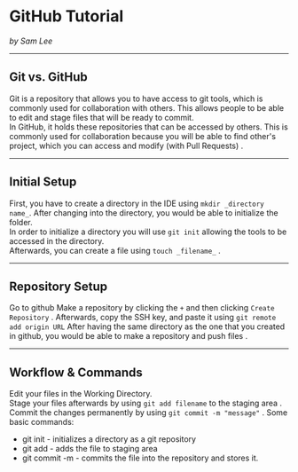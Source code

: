 # GitHub Tutorial

_by Sam Lee_

---
## Git vs. GitHub
Git is a repository that allows you to have access to git tools, which is commonly used for collaboration with others. This allows people to be able to edit and stage files that will be ready to commit.  
In GitHub, it holds these repositories that can be accessed by others. This is commonly used for collaboration because you will be able to find other's project, which you can access and modify (with Pull Requests) . 

---
## Initial Setup
First, you have to create a directory in the IDE using `mkdir _directory name_`. After changing into the directory, you would be able to initialize the folder.  
In order to initialize a directory you will use `git init` allowing the tools to be accessed in the directory.  
Afterwards, you can create a file using `touch _filename_` . 

---
## Repository Setup
Go to github 
Make a repository by clicking the `+` and then clicking `Create Repository` . 
Afterwards, copy the SSH key, and paste it using `git remote add origin URL`
After having the same directory as the one that you created in github, you would be able to make a repository and push files . 


---
## Workflow & Commands 
Edit your files in the Working Directory.  
Stage your files afterwards by using `git add filename` to the staging area . 
Commit the changes permanently by using `git commit -m "message"` . 
Some basic commands:  
* git init - initializes a directory as a git repository
* git add - adds the file to staging area
* git commit -m - commits the file into the repository and stores it.  